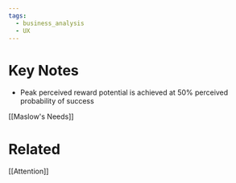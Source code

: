 ```yaml
---
tags:
  - business_analysis
  - UX
---
```


# Key Notes

- Peak perceived reward potential is achieved at 50% perceived probability of success

[[Maslow's Needs]]

# Related

[[Attention]]
